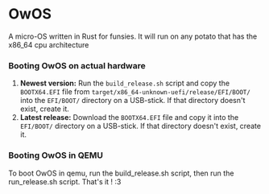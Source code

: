 # OwOS
A micro-OS written in Rust for funsies. It will run on any potato that has the x86_64 cpu architecture

### Booting OwOS on actual hardware
1. **Newest version:** Run the ```build_release.sh``` script and copy the ```BOOTX64.EFI``` file from ```target/x86_64-unknown-uefi/release/EFI/BOOT/``` into the ```EFI/BOOT/``` directory on a USB-stick. If that directory doesn't exist, create it.
2. **Latest release:** Download the ```BOOTX64.EFI``` file and copy it into the ```EFI/BOOT/``` directory on a USB-stick. If that directory doesn't exist, create it.

### Booting OwOS in QEMU
To boot OwOS in qemu, run the build_release.sh script, then run the run_release.sh script. That's it ! :3

